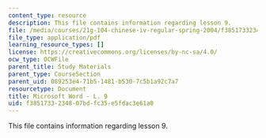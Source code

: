 ```yaml
---
content_type: resource
description: This file contains information regarding lesson 9.
file: /media/courses/21g-104-chinese-iv-regular-spring-2004/f3851733234807bdfc35e5fdac3e61a0_MIT21G_104S04_L9.pdf
file_type: application/pdf
learning_resource_types: []
license: https://creativecommons.org/licenses/by-nc-sa/4.0/
ocw_type: OCWFile
parent_title: Study Materials
parent_type: CourseSection
parent_uid: 089253e4-71b5-1481-b530-7c5b1a92c7a7
resourcetype: Document
title: Microsoft Word - L. 9
uid: f3851733-2348-07bd-fc35-e5fdac3e61a0
---
```

This file contains information regarding lesson 9.